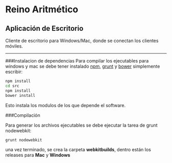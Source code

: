 # Reino Aritmético
## Aplicación de Escritorio

Cliente de escritorio para Windows/Mac, donde se conectan los clientes móviles.

---

###Instalacion de dependencias
Para compilar los ejecutables para windows y mac se debe tener instalado [npm](https://www.npmjs.org/), [grunt](http://gruntjs.com/) y [bower](http://bower.io/)
simplemente escribir:

```bash
npm install
cd src
npm install
bower install
```

Esto instala los modulos de los que depende el software.

###Compilación

Para generar los archivos ejecutables se debe ejecutar la tarea de grunt nodewebkit:

```bash
grunt nodewebkit
```

una vez terminado, se crea la carpeta **webkitbuilds**, dentro están los releases para **Mac** y
**Windows**
